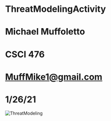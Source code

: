 # ThreatModelingActivity
# Michael Muffoletto
# CSCI 476
# MuffMike1@gmail.com
# 1/26/21
![ThreatModeling](https://user-images.githubusercontent.com/33213355/105892347-f6982580-5fce-11eb-9897-7b999755a4d1.jpg)
